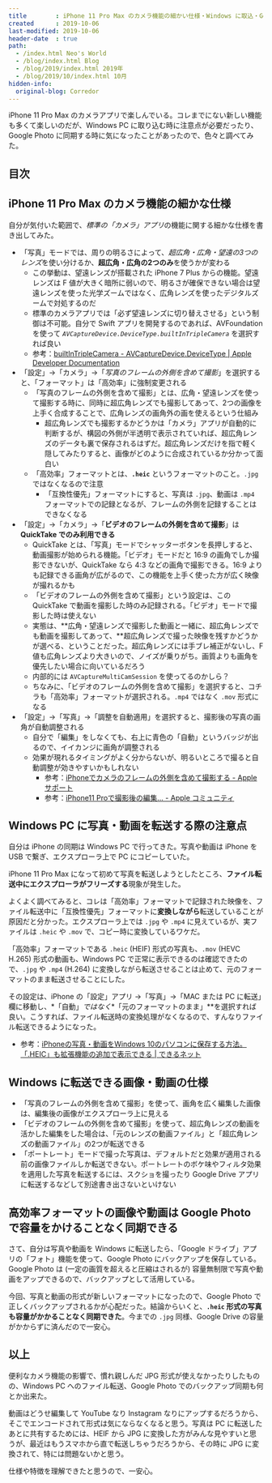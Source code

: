 ```yaml
---
title        : iPhone 11 Pro Max のカメラ機能の細かい仕様・Windows に取込・Google Photo に同期する時の注意点などなど
created      : 2019-10-06
last-modified: 2019-10-06
header-date  : true
path:
  - /index.html Neo's World
  - /blog/index.html Blog
  - /blog/2019/index.html 2019年
  - /blog/2019/10/index.html 10月
hidden-info:
  original-blog: Corredor
---
```


iPhone 11 Pro Max のカメラアプリで楽しんでいる。コレまでにない新しい機能も多くて楽しいのだが、Windows PC に取り込む時に注意点が必要だったり、Google Photo に同期する時に気になったことがあったので、色々と調べてみた。

## 目次

## iPhone 11 Pro Max のカメラ機能の細かな仕様

自分が気付いた範囲で、*標準の「カメラ」アプリ*の機能に関する細かな仕様を書き出してみた。

- 「写真」モードでは、周りの明るさによって、*超広角・広角・望遠の3つのレンズ*を使い分けるか、**超広角・広角の2つのみ**を使うかが変わる
  - この挙動は、望遠レンズが搭載された iPhone 7 Plus からの機能。望遠レンズは F 値が大きく暗所に弱いので、明るさが確保できない場合は望遠レンズを使った光学ズームではなく、広角レンズを使ったデジタルズームで対処するのだ
  - 標準のカメラアプリでは「必ず望遠レンズに切り替えさせる」という制御は不可能。自分で Swift アプリを開発するのであれば、AVFoundation を使って *`AVCaptureDevice.DeviceType.builtInTripleCamera`* を選択すれば良い
  - 参考：[builtInTripleCamera - AVCaptureDevice.DeviceType | Apple Developer Documentation](https://developer.apple.com/documentation/avfoundation/avcapturedevice/devicetype/3377621-builtintriplecamera?changes=l_6)
- 「設定」→「カメラ」→「*写真のフレームの外側を含めて撮影*」を選択すると、「フォーマット」は「高効率」に強制変更される
  - 「写真のフレームの外側を含めて撮影」とは、広角・望遠レンズを使って撮影する時に、同時に超広角レンズでも撮影してあって、2つの画像を上手く合成することで、広角レンズの画角外の画を使えるという仕組み
      - 超広角レンズでも撮影するかどうかは「カメラ」アプリが自動的に判断するが、構図の外側が半透明で表示されていれば、超広角レンズのデータも裏で保存されるはずだ。超広角レンズだけを指で軽く隠してみたりすると、画像がどのように合成されているか分かって面白い
  - 「高効率」フォーマットとは、**`.heic`** というフォーマットのこと。`.jpg` ではなくなるので注意
      - 「互換性優先」フォーマットにすると、写真は `.jpg`、動画は `.mp4` フォーマットでの記録となるが、フレームの外側を記録することはできなくなる
- 「設定」→「カメラ」→「**ビデオのフレームの外側を含めて撮影**」は **QuickTake でのみ利用できる**
  - QuickTake とは、「写真」モードでシャッターボタンを長押しすると、動画撮影が始められる機能。「ビデオ」モードだと 16:9 の画角でしか撮影できないが、QuickTake なら 4:3 などの画角で撮影できる。16:9 よりも記録できる画角が広がるので、この機能を上手く使った方が広く映像が撮れるかも
  - 「ビデオのフレームの外側を含めて撮影」という設定は、この QuickTake で動画を撮影した時のみ記録される。「ビデオ」モードで撮影した時は使えない
  - 実態は、**広角・望遠レンズで撮影した動画と一緒に、超広角レンズでも動画を撮影してあって、**超広角レンズで撮った映像を残すかどうかが選べる、ということだった。超広角レンズには手ブレ補正がないし、F 値も広角レンズより大きいので、ノイズが乗りがち。画質よりも画角を優先したい場合に向いているだろう
  - 内部的には `AVCaptureMultiCamSession` を使ってるのかしら？
  - ちなみに、「ビデオのフレームの外側を含めて撮影」を選択すると、コチラも「高効率」フォーマットが選択される。`.mp4` ではなく `.mov` 形式になる
- 「設定」→「写真」→「調整を自動適用」を選択すると、撮影後の写真の画角が自動調整される
  - 自分で「編集」をしなくても、右上に青色の「自動」というバッジが出るので、イイカンジに画角が調整される
  - 効果が現れるタイミングがよく分からないが、明るいところで撮ると自動調整が効きやすいかもしれない
      - 参考：[iPhoneでカメラのフレームの外側を含めて撮影する - Apple サポート](https://support.apple.com/ja-jp/guide/iphone/iph8692d3298/ios)
      - 参考：[iPhone11 Proで撮影後の編集… - Apple コミュニティ](https://discussionsjapan.apple.com/thread/250649070)

## Windows PC に写真・動画を転送する際の注意点

自分は iPhone の同期は Windows PC で行ってきた。写真や動画は iPhone を USB で繋ぎ、エクスプローラ上で PC にコピーしていた。

iPhone 11 Pro Max になって初めて写真を転送しようとしたところ、**ファイル転送中にエクスプローラがフリーズする**現象が発生した。

よくよく調べてみると、コレは「高効率」フォーマットで記録された映像を、ファイル転送中に「互換性優先」フォーマットに**変換しながら**転送していることが原因だと分かった。エクスプローラ上では `.jpg` や `.mp4` に見えているが、実ファイルは `.heic` や `.mov` で、コピー時に変換しているワケだ。

「高効率」フォーマットである `.heic` (HEIF) 形式の写真も、`.mov` (HEVC H.265) 形式の動画も、Windows PC で正常に表示できるのは確認できたので、`.jpg` や `.mp4` (H.264) に変換しながら転送させることは止めて、元のフォーマットのまま転送させることにした。

その設定は、iPhone の「設定」アプリ →「写真」→「MAC または PC に転送」欄に移動し、*「自動」*ではなく**「元のフォーマットのまま」**を選択すれば良い。こうすれば、ファイル転送時の変換処理がなくなるので、すんなりファイル転送できるようになった。

- 参考：[iPhoneの写真・動画をWindows 10のパソコンに保存する方法。「.HEIC」も拡張機能の追加で表示できる | できるネット](https://dekiru.net/article/17268/)

## Windows に転送できる画像・動画の仕様

- 「写真のフレームの外側を含めて撮影」を使って、画角を広く編集した画像は、編集後の画像がエクスプローラ上に見える
- 「ビデオのフレームの外側を含めて撮影」を使って、超広角レンズの動画を活かした編集をした場合は、「元のレンズの動画ファイル」と「超広角レンズの動画ファイル」の2つが転送できる
- 「ポートレート」モードで撮った写真は、デフォルトだと効果が適用される前の画像ファイルしか転送できない。ポートレートのボケ味やフィルタ効果を適用した写真を転送するには、スクショを撮ったり Google Drive アプリに転送するなどして別途書き出さないといけない

## 高効率フォーマットの画像や動画は Google Photo で容量をかけることなく同期できる

さて、自分は写真や動画を Windows に転送したら、「Google ドライブ」アプリの「フォト」機能を使って、Google Photo にバックアップを保存している。Google Photo は (一定の画質を超えると圧縮はされるが) 容量無制限で写真や動画をアップできるので、バックアップとして活用している。

今回、写真と動画の形式が新しいフォーマットになったので、Google Photo で正しくバックアップされるかが心配だった。結論からいくと、**`.heic` 形式の写真も容量がかかることなく同期できた**。今までの `.jpg` 同様、Google Drive の容量がかからずに済んだので一安心。

## 以上

便利なカメラ機能の影響で、慣れ親しんだ JPG 形式が使えなかったりしたものの、Windows PC へのファイル転送、Google Photo でのバックアップ同期も何とか出来た。

動画はどうせ編集して YouTube なり Instagram なりにアップするだろうから、そこでエンコードされて形式は気にならなくなると思う。写真は PC に転送したあとに共有するためには、HEIF から JPG に変換した方がみんな見やすいと思うが、最近はもうスマホから直で転送しちゃうだろうから、その時に JPG に変換されて、特には問題ないかと思う。

仕様や特徴を理解できたと思うので、一安心。
